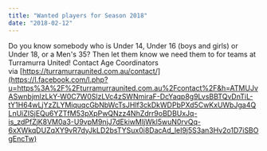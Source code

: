 ```yaml
---
title: "Wanted players for Season 2018"
date: "2018-02-12"
---
```


Do you know somebody who is Under 14, Under 16 (boys and girls) or Under 18, or a Men's 35? Then let them know we need them to for teams at Turramurra United! Contact Age Coordinators via [https://turramurraunited.com.au/contact/](https://l.facebook.com/l.php?u=https%3A%2F%2Fturramurraunited.com.au%2Fcontact%2F&h=ATMUJvASwnbjmlzLkY-W0C7W0SlzLVc4zSWNmiraF-DcYaqp8g9LvsBBTQvDnTiL-tY1H64wLjYzZLYMiquqcGbNbWcTsJHlf3ckDkWDPbPXd5CwKxUWbJga4QLnUiZISjEQu6YZTfM53pXpPwQNzz4NhZdrr9oBDBUxJq-is_zdPfZjK8VM0a3-U9vpM9njJ7dEkiwMIjWkl5wuN0rvQq-6xXWkqDUZqXY9vR7dyJkLD2bsTYSux0i8DacAd_leI9j5S3an3Hv2o1D7iSBOgEncTw)
